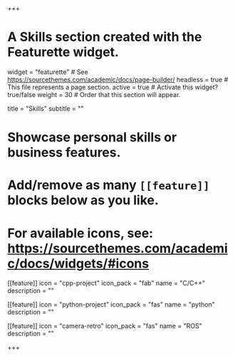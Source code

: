 +++
# A Skills section created with the Featurette widget.
widget = "featurette"  # See https://sourcethemes.com/academic/docs/page-builder/
headless = true  # This file represents a page section.
active = true  # Activate this widget? true/false
weight = 30  # Order that this section will appear.

title = "Skills"
subtitle = ""

# Showcase personal skills or business features.
# 
# Add/remove as many `[[feature]]` blocks below as you like.
# 
# For available icons, see: https://sourcethemes.com/academic/docs/widgets/#icons

[[feature]]
  icon = "cpp-project"
  icon_pack = "fab"
  name = "C/C++"
  description = ""
  
[[feature]]
  icon = "python-project"
  icon_pack = "fas"
  name = "python"
  description = ""  
  
[[feature]]
  icon = "camera-retro"
  icon_pack = "fas"
  name = "ROS"
  description = ""

+++
